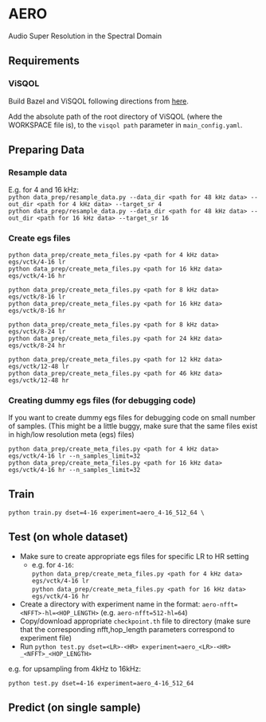 # AERO
Audio Super Resolution in the Spectral Domain

## Requirements

### ViSQOL

Build Bazel and ViSQOL following directions from [here](https://github.com/google/visqol#build).

Add the absolute path of the root directory of ViSQOL (where the WORKSPACE file is), to the `visqol path` parameter in 
`main_config.yaml`.
## Preparing Data

### Resample data

E.g. for 4 and 16 kHz: \
`python data_prep/resample_data.py --data_dir <path for 48 kHz data> --out_dir <path for 4 kHz data> --target_sr 4` \
`python data_prep/resample_data.py --data_dir <path for 48 kHz data> --out_dir <path for 16 kHz data> --target_sr 16` 

### Create egs files

`python data_prep/create_meta_files.py <path for 4 kHz data> egs/vctk/4-16 lr` \
`python data_prep/create_meta_files.py <path for 16 kHz data> egs/vctk/4-16 hr`

`python data_prep/create_meta_files.py <path for 8 kHz data> egs/vctk/8-16 lr` \
`python data_prep/create_meta_files.py <path for 16 kHz data> egs/vctk/8-16 hr`

`python data_prep/create_meta_files.py <path for 8 kHz data> egs/vctk/8-24 lr` \
`python data_prep/create_meta_files.py <path for 24 kHz data> egs/vctk/8-24 hr`

`python data_prep/create_meta_files.py <path for 12 kHz data> egs/vctk/12-48 lr` \
`python data_prep/create_meta_files.py <path for 46 kHz data> egs/vctk/12-48 hr`

### Creating dummy egs files (for debugging code)
If you want to create dummy egs files for debugging code on small number of samples.
(This might be a little buggy, make sure that the same files exist in high/low resolution meta (egs) files)

`python data_prep/create_meta_files.py <path for 4 kHz data> egs/vctk/4-16 lr --n_samples_limit=32` \
`python data_prep/create_meta_files.py <path for 16 kHz data> egs/vctk/4-16 hr --n_samples_limit=32`

## Train

```
python train.py dset=4-16 experiment=aero_4-16_512_64 \
```

## Test (on whole dataset)

- Make sure to create appropriate egs files for specific LR to HR setting
   - e.g. for `4-16`:  
       `python data_prep/create_meta_files.py <path for 4 kHz data> egs/vctk/4-16 lr` \
       `python data_prep/create_meta_files.py <path for 16 kHz data> egs/vctk/4-16 hr`
- Create a directory with experiment name in the format: `aero-nfft=<NFFT>-hl=<HOP_LENGTH>` (e.g. `aero-nfft=512-hl=64`)
- Copy/download appropriate `checkpoint.th` file to directory (make sure that the corresponding nfft,hop_length parameters correspond to experiment file)
- Run `python test.py dset=<LR>-<HR> experiment=aero_<LR>-<HR> _<NFFT>_<HOP_LENGTH>`

e.g. for upsampling from 4kHz to 16kHz:

`
python test.py dset=4-16 experiment=aero_4-16_512_64
`

## Predict (on single sample)